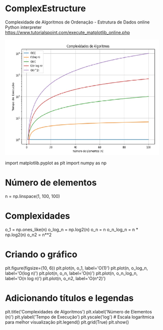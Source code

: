 # ComplexEstructure
Complexidade de Algoritmos de Ordenação - Estrutura de Dados
online Python interpreter https://www.tutorialspoint.com/execute_matplotlib_online.php

![Gráfico de Complexidade - Algoritmos de Ordenação ](https://github.com/ODAGAMMXIX/ComplexEstructure/blob/main/DEV-ORDENACAO-COMPLEXIDADE.jpg)


import matplotlib.pyplot as plt
import numpy as np

# Número de elementos
n = np.linspace(1, 100, 100)

# Complexidades
o_1 = np.ones_like(n)
o_log_n = np.log2(n)
o_n = n
o_n_log_n = n * np.log2(n)
o_n2 = n**2

# Criando o gráfico
plt.figure(figsize=(10, 6))
plt.plot(n, o_1, label='O(1)')
plt.plot(n, o_log_n, label='O(log n)')
plt.plot(n, o_n, label='O(n)')
plt.plot(n, o_n_log_n, label='O(n log n)')
plt.plot(n, o_n2, label='O(n^2)')

# Adicionando títulos e legendas
plt.title('Complexidades de Algoritmos')
plt.xlabel('Número de Elementos (n)')
plt.ylabel('Tempo de Execução')
plt.yscale('log')  # Escala logarítmica para melhor visualização
plt.legend()
plt.grid(True)
plt.show()
